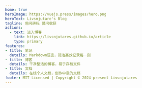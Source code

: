 ```yaml
---
home: true
heroImage: https://vuejs.press/images/hero.png
heroText: Livsnjutare's Blog
tagline: 但问耕耘 莫问收获
actions:
  - text: 进入博客
    link: https://livsnjutares.github.io/article
    type: primary
features:
- title: 笔记
  details: Markdown语言，简洁高效记录每一刻
- title: 博客
  details: 干净整洁的博客，易于存档文件
- title: 文档
  details: 在线个人文档，创作中意的文档
footer: MIT Licensed | Copyright © 2024-present Livsnjutares
---
```

